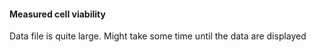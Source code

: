 #### Measured cell viability
Data file is quite large. Might take some time until the data are displayed

